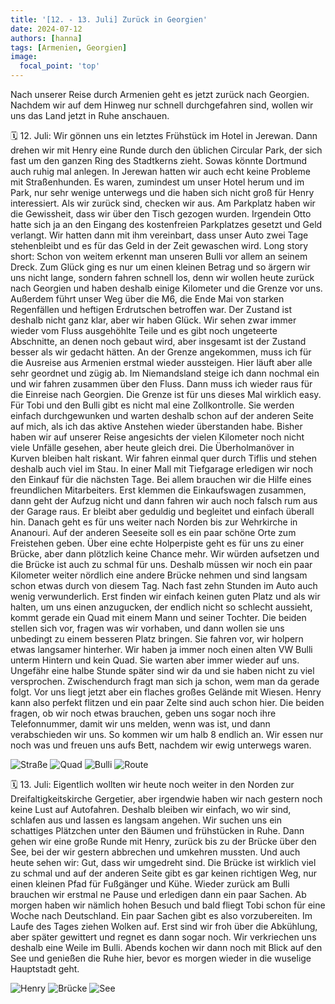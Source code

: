 ```yaml
---
title: '[12. - 13. Juli] Zurück in Georgien'
date: 2024-07-12
authors: [hanna]
tags: [Armenien, Georgien]
image:
  focal_point: 'top'
---
```

Nach unserer Reise durch Armenien geht es jetzt zurück nach Georgien. Nachdem wir auf dem Hinweg nur schnell durchgefahren sind, wollen wir uns das Land jetzt in Ruhe anschauen.

<!--more-->

🗓️ 12. Juli: Wir gönnen uns ein letztes Frühstück im Hotel in Jerewan. Dann drehen wir mit Henry eine Runde durch den üblichen Circular Park, der sich fast um den ganzen Ring des Stadtkerns zieht. Sowas könnte Dortmund auch ruhig mal anlegen. In Jerewan hatten wir auch echt keine Probleme mit Straßenhunden. Es waren, zumindest um unser Hotel herum und im Park, nur sehr wenige unterwegs und die haben sich nicht groß für Henry interessiert. Als wir zurück sind, checken wir aus. Am Parkplatz haben wir die Gewissheit, dass wir über den Tisch gezogen wurden. Irgendein Otto hatte sich ja an den Eingang des kostenfreien Parkplatzes gesetzt und Geld verlangt. Wir hatten dann mit ihm vereinbart, dass unser Auto zwei Tage stehenbleibt und es für das Geld in der Zeit gewaschen wird. Long story short: Schon von weitem erkennt man unseren Bulli vor allem an seinem Dreck. Zum Glück ging es nur um einen kleinen Betrag und so ärgern wir uns nicht lange, sondern fahren schnell los, denn wir wollen heute zurück nach Georgien und haben deshalb einige Kilometer und die Grenze vor uns. Außerdem führt unser Weg über die M6, die Ende Mai von starken Regenfällen und heftigen Erdrutschen betroffen war. Der Zustand ist deshalb nicht ganz klar, aber wir haben Glück. Wir sehen zwar immer wieder vom Fluss ausgehöhlte Teile und es gibt noch ungeteerte Abschnitte, an denen noch gebaut wird, aber insgesamt ist der Zustand besser als wir gedacht hätten. An der Grenze angekommen, muss ich für die Ausreise aus Armenien erstmal wieder aussteigen. Hier läuft aber alle sehr geordnet und zügig ab. Im Niemandsland steige ich dann nochmal ein und wir fahren zusammen über den Fluss. Dann muss ich wieder raus für die Einreise nach Georgien. Die Grenze ist für uns dieses Mal wirklich easy. Für Tobi und den Bulli gibt es nicht mal eine Zollkontrolle. Sie werden einfach durchgewunken und warten deshalb schon auf der anderen Seite auf mich, als ich das aktive Anstehen wieder überstanden habe. Bisher haben wir auf unserer Reise angesichts der vielen Kilometer noch nicht viele Unfälle gesehen, aber heute gleich drei. Die Überholmanöver in Kurven bleiben halt riskant. Wir fahren einmal quer durch Tiflis und stehen deshalb auch viel im Stau. In einer Mall mit Tiefgarage erledigen wir noch den Einkauf für die nächsten Tage. Bei allem brauchen wir die Hilfe eines freundlichen Mitarbeiters. Erst klemmen die Einkaufswagen zusammen, dann geht der Aufzug nicht und dann fahren wir auch noch falsch rum aus der Garage raus. Er bleibt aber geduldig und begleitet und einfach überall hin. Danach geht es für uns weiter nach Norden bis zur Wehrkirche in Ananouri. Auf der anderen Seeseite soll es ein paar schöne Orte zum Freistehen geben. Über eine echte Holperpiste geht es für uns zu einer Brücke, aber dann plötzlich keine Chance mehr. Wir würden aufsetzen und die Brücke ist auch zu schmal für uns. Deshalb müssen wir noch ein paar Kilometer weiter nördlich eine andere Brücke nehmen und sind langsam schon etwas durch von diesem Tag. Nach fast zehn Stunden im Auto auch wenig verwunderlich. Erst finden wir einfach keinen guten Platz und als wir halten, um uns einen anzugucken, der endlich nicht so schlecht aussieht, kommt gerade ein Quad mit einem Mann und seiner Tochter. Die beiden stellen sich vor, fragen was wir vorhaben, und dann wollen sie uns unbedingt zu einem besseren Platz bringen. Sie fahren vor, wir holpern etwas langsamer hinterher. Wir haben ja immer noch einen alten VW Bulli unterm Hintern und kein Quad. Sie warten aber immer wieder auf uns. Ungefähr eine halbe Stunde später sind wir da und sie haben nicht zu viel versprochen. Zwischendurch fragt man sich ja schon, wem man da gerade folgt. Vor uns liegt jetzt aber ein flaches großes Gelände mit Wiesen. Henry kann also perfekt flitzen und ein paar Zelte sind auch schon hier. Die beiden fragen, ob wir noch etwas brauchen, geben uns sogar noch ihre Telefonnummer, damit wir uns melden, wenn was ist, und dann verabschieden wir uns. So kommen wir um halb 8 endlich an. Wir essen nur noch was und freuen uns aufs Bett, nachdem wir ewig unterwegs waren.

<img src="Strasse.jpg" alt="Straße" caption="">

<img src="Quad.jpg" alt="Quad" caption="">

<img src="Bulli.jpg" alt="Bulli" caption="">

<img src="Route_12.07.24.jpg" alt="Route" caption=" ">

🗓️ 13. Juli: Eigentlich wollten wir heute noch weiter in den Norden zur Dreifaltigkeitskirche Gergetier, aber irgendwie haben wir nach gestern noch keine Lust auf Autofahren. Deshalb bleiben wir einfach, wo wir sind, schlafen aus und lassen es langsam angehen. Wir suchen uns ein schattiges Plätzchen unter den Bäumen und frühstücken in Ruhe. Dann gehen wir eine große Runde mit Henry, zurück bis zu der Brücke über den See, bei der wir gestern abbrechen und umkehren mussten. Und auch heute sehen wir: Gut, dass wir umgedreht sind. Die Brücke ist wirklich viel zu schmal und auf der anderen Seite gibt es gar keinen richtigen Weg, nur einen kleinen Pfad für Fußgänger und Kühe. Wieder zurück am Bulli brauchen wir erstmal ne Pause und erledigen dann ein paar Sachen. Ab morgen haben wir nämlich hohen Besuch und bald fliegt Tobi schon für eine Woche nach Deutschland. Ein paar Sachen gibt es also vorzubereiten. Im Laufe des Tages ziehen Wolken auf. Erst sind wir froh über die Abkühlung, aber später gewittert und regnet es dann sogar noch. Wir verkriechen uns deshalb eine Weile im Bulli. Abends kochen wir dann noch mit Blick auf den See und genießen die Ruhe hier, bevor es morgen wieder in die wuselige Hauptstadt geht.

<img src="Henry.jpg" alt="Henry" caption="">

<img src="Bruecke.jpg" alt="Brücke" caption="">

<img src="See.jpg" alt="See" caption="">